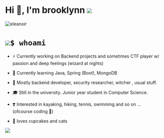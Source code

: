 # Hi 👋, I'm brooklynn ![](https://i.imgur.com/rofqgpv.png) 


<p align="left"> <img src="https://komarev.com/ghpvc/?username=eleanoir&label=Profile%20views&color=0e75b6&style=flat" alt="eleanoir" /> </p>



# ![](https://i.imgur.com/FgXPXHl.png)`$ whoami` 




- ⚡️ Currently working on Backend projects and sometimes CTF player w/ passion  and deep feelings (wizard at nights)

- 🌱 Currently learning Java, Spring (Boot), MongoDB

- 🌟 Mostly backend developer, security researcher, witcher , usual stuff.

- 🎓 Still in the university. Junior year student in Computer Science. 

- ❣️ Interested in kayaking, hiking, tennis, swimming and so on ... (ofcourse coding 💖)

- 🧁 loves cupcakes and cats

![](https://i.imgur.com/ZAuENGl.jpg)
